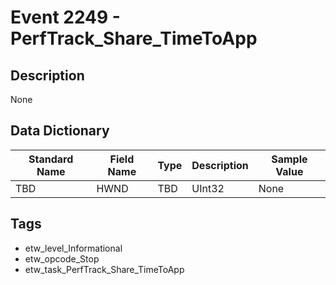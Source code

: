 # Event 2249 - PerfTrack_Share_TimeToApp

## Description
None

## Data Dictionary
|Standard Name|Field Name|Type|Description|Sample Value|
|---|---|---|---|---|
|TBD|HWND|TBD|UInt32|None|None|

## Tags
* etw_level_Informational
* etw_opcode_Stop
* etw_task_PerfTrack_Share_TimeToApp